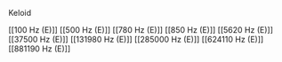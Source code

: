 Keloid

[[100 Hz (E)]]
[[500 Hz (E)]]
[[780 Hz (E)]]
[[850 Hz (E)]]
[[5620 Hz (E)]]
[[37500 Hz (E)]]
[[131980 Hz (E)]]
[[285000 Hz (E)]]
[[624110 Hz (E)]]
[[881190 Hz (E)]]